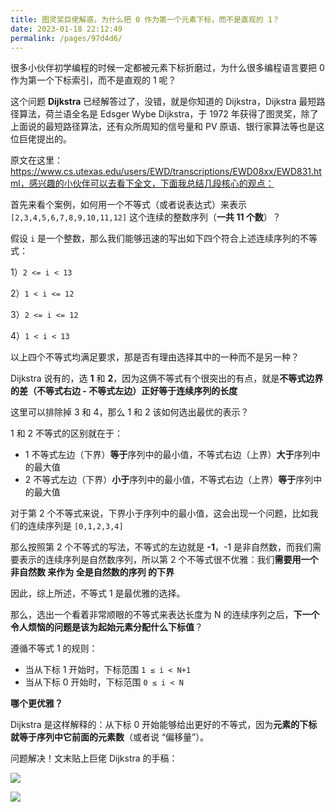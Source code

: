 ```yaml
---
title: 图灵奖巨佬解惑，为什么把 0 作为第一个元素下标，而不是直观的 1？
date: 2023-01-18 22:12:49
permalink: /pages/97d4d6/
---
```

很多小伙伴初学编程的时候一定都被元素下标折磨过，为什么很多编程语言要把 0 作为第一个下标索引，而不是直观的 1 呢？

这个问题 **Dijkstra** 已经解答过了，没错，就是你知道的 Dijkstra，Dijkstra 最短路径算法，荷兰语全名是 Edsger Wybe Dijkstra，于 1972 年获得了图灵奖，除了上面说的最短路径算法，还有众所周知的信号量和 PV 原语、银行家算法等也是这位巨佬提出的。

原文在这里：https://www.cs.utexas.edu/users/EWD/transcriptions/EWD08xx/EWD831.html，感兴趣的小伙伴可以去看下全文，下面我总结几段核心的观点：

首先来看个案例，如何用一个不等式（或者说表达式）来表示 `[2,3,4,5,6,7,8,9,10,11,12]` 这个连续的整数序列（**一共 11 个数**）？

假设 `i` 是一个整数，那么我们能够迅速的写出如下四个符合上述连续序列的不等式：

1）`2 <= i < 13`

2）`1 < i <= 12`

3）`2 <= i <= 12`

4）`1 < i < 13`

以上四个不等式均满足要求，那是否有理由选择其中的一种而不是另一种？

Dijkstra 说有的，选 **1** 和 **2**，因为这俩不等式有个很突出的有点，就是**不等式边界的差（不等式右边 - 不等式左边）正好等于连续序列的长度**

这里可以排除掉 3 和 4，那么 1 和 2 该如何选出最优的表示？

1 和 2 不等式的区别就在于：

- 1 不等式左边（下界）**等于**序列中的最小值，不等式右边（上界）**大于**序列中的最大值
- 2 不等式左边（下界）**小于**序列中的最小值，不等式右边（上界）**等于**序列中的最大值

对于第 2 个不等式来说，下界小于序列中的最小值，这会出现一个问题，比如我们的连续序列是 `[0,1,2,3,4]`

那么按照第 2 个不等式的写法，不等式的左边就是 **-1**，-1 是非自然数，而我们需要表示的连续序列是自然数序列，所以第 2 个不等式很不优雅：我们**需要用一个 非自然数 来作为 全是自然数的序列 的下界**

因此，综上所述，不等式 1 是最优雅的选择。

那么，选出一个看着非常顺眼的不等式来表达长度为 N 的连续序列之后，**下一个令人烦恼的问题是该为起始元素分配什么下标值**？

遵循不等式 1 的规则：

- 当从下标 1 开始时，下标范围 `1 ≤ i < N+1`
- 当从下标 0 开始时，下标范围 `0 ≤ i < N`

**哪个更优雅？**

Dijkstra 是这样解释的：从下标 0 开始能够给出更好的不等式，因为**元素的下标就等于序列中它前面的元素数**（或者说 “偏移量”）。 

问题解决！文末贴上巨佬 Dijkstra 的手稿：

![](https://cs-wiki.oss-cn-shanghai.aliyuncs.com/img/image-20230118225941233.png)

![](https://cs-wiki.oss-cn-shanghai.aliyuncs.com/img/image-20230118225954716.png)